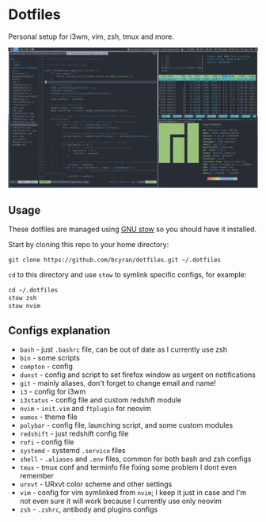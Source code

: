 # Dotfiles
Personal setup for i3wm, vim, zsh, tmux and more.

![Setup screenshot](readme-image.png)

## Usage
These dotfiles are managed using [GNU stow](https://alexpearce.me/2016/02/managing-dotfiles-with-stow/) so you should have it installed.

Start by cloning this repo to your home directory:

    git clone https://github.com/bcyran/dotfiles.git ~/.dotfiles

`cd` to this directory and use `stow` to symlink specific configs, for example:

    cd ~/.dotfiles
    stow zsh
    stow nvim

## Configs explanation
* `bash` - just `.bashrc` file, can be out of date as I currently use zsh
* `bin` - some scripts
* `compton` - config
* `dunst` - config and script to set firefox window as urgent on notifications
* `git` - mainly aliases, don't forget to change email and name!
* `i3` - config for i3wm
* `i3status` - config file and custom redshift module
* `nvim` - `init.vim` and `ftplugin` for neovim
* `oomox` - theme file
* `polybar` - config file, launching script, and some custom modules
* `redshift` - just redshift config file
* `rofi` - config file
* `systemd` - systemd `.service` files
* `shell` - `.aliases` and `.env` files, common for both bash and zsh configs
* `tmux` - tmux conf and terminfo file fixing some problem I dont even remember
* `urxvt` - URxvt color scheme and other settings
* `vim` - config for vim symlinked from `nvim`; I keep it just in case and I'm not even sure it will work because I currently use only neovim
* `zsh` - `.zshrc`, antibody and plugins configs
